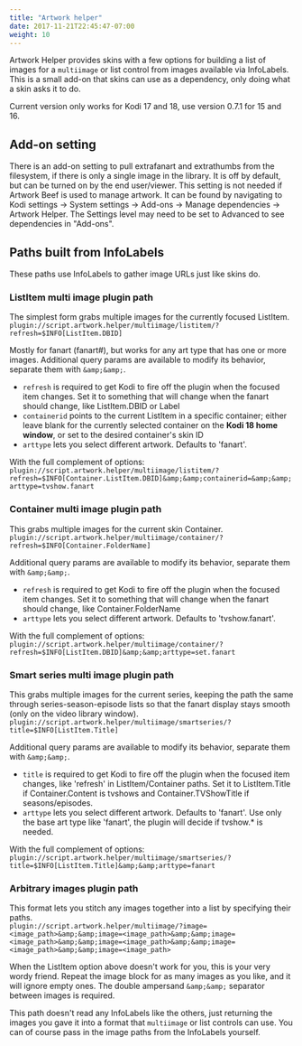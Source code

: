 ```yaml
---
title: "Artwork helper"
date: 2017-11-21T22:45:47-07:00
weight: 10
---
```


Artwork Helper provides skins with a few options for building a list of images for a `multiimage`
or list control from images available via InfoLabels.
This is a small add-on that skins can use as a dependency, only doing what a skin asks it to do.

Current version only works for Kodi 17 and 18, use version 0.7.1 for 15 and 16.

## Add-on setting

There is an add-on setting to pull extrafanart and extrathumbs from the filesystem, if there is
only a single image in the library. It is off by default, but can be turned on by the end user/viewer.
This setting is not needed if Artwork Beef is used to manage artwork.
It can be found by navigating to Kodi settings -> System settings -> Add-ons -> Manage dependencies -> Artwork Helper.
The Settings level may need to be set to Advanced to see dependencies in "Add-ons".

## Paths built from InfoLabels

These paths use InfoLabels to gather image URLs just like skins do.

### ListItem multi image plugin path

The simplest form grabs multiple images for the currently focused ListItem.  
`plugin://script.artwork.helper/multiimage/listitem/?refresh=$INFO[ListItem.DBID]`

Mostly for fanart (fanart#), but works for any art type that has one or more images.
Additional query params are available to modify its behavior, separate them with `&amp;&amp;`.

- `refresh` is required to get Kodi to fire off the plugin when the focused item changes. Set it
  to something that will change when the fanart should change, like ListItem.DBID or Label
- `containerid` points to the current ListItem in a specific container; either leave blank for the currently selected
  container on the **Kodi 18 home window**, or set to the desired container's skin ID
- `arttype` lets you select different artwork. Defaults to 'fanart'.

With the full complement of options:  
`plugin://script.artwork.helper/multiimage/listitem/?refresh=$INFO[Container.ListItem.DBID]&amp;&amp;containerid=&amp;&amp;arttype=tvshow.fanart`

### Container multi image plugin path

This grabs multiple images for the current skin Container.  
`plugin://script.artwork.helper/multiimage/container/?refresh=$INFO[Container.FolderName]`

Additional query params are available to modify its behavior, separate them with `&amp;&amp;`.

- `refresh` is required to get Kodi to fire off the plugin when the focused item changes. Set it
  to something that will change when the fanart should change, like Container.FolderName
- `arttype` lets you select different artwork. Defaults to 'tvshow.fanart'.

With the full complement of options:  
`plugin://script.artwork.helper/multiimage/container/?refresh=$INFO[ListItem.DBID]&amp;&amp;arttype=set.fanart`

### Smart series multi image plugin path

This grabs multiple images for the current series, keeping the path the same through
series-season-episode lists so that the fanart display stays smooth (only on the video library window).
`plugin://script.artwork.helper/multiimage/smartseries/?title=$INFO[ListItem.Title]`

Additional query params are available to modify its behavior, separate them with `&amp;&amp;`.

- `title` is required to get Kodi to fire off the plugin when the focused item changes, like
  'refresh' in ListItem/Container paths. Set it to ListItem.Title if Container.Content is tvshows
  and Container.TVShowTitle if seasons/episodes.
- `arttype` lets you select different artwork. Defaults to 'fanart'. Use only the base
  art type like 'fanart', the plugin will decide if tvshow.* is needed.

With the full complement of options:  
`plugin://script.artwork.helper/multiimage/smartseries/?title=$INFO[ListItem.Title]&amp;&amp;arttype=fanart`

### Arbitrary images plugin path

This format lets you stitch any images together into a list by specifying their paths.  
`plugin://script.artwork.helper/multiimage/?image=<image_path>&amp;&amp;image=<image_path>&amp;&amp;image=<image_path>&amp;&amp;image=<image_path>&amp;&amp;image=<image_path>&amp;&amp;image=<image_path>`

When the ListItem option above doesn't work for you, this is your very wordy friend. Repeat the
image block for as many images as you like, and it will ignore empty ones. The
double ampersand `&amp;&amp;` separator between images is required.

This path doesn't read any InfoLabels like the others, just returning the images you gave it into a
format that `multiimage` or list controls can use. You can of course pass in the image paths from
the InfoLabels yourself.
